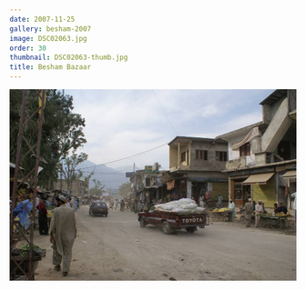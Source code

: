 ```yaml
---
date: 2007-11-25
gallery: besham-2007
image: DSC02063.jpg
order: 30
thumbnail: DSC02063-thumb.jpg
title: Besham Bazaar
---
```


![Besham Bazaar](./DSC02063.jpg)
